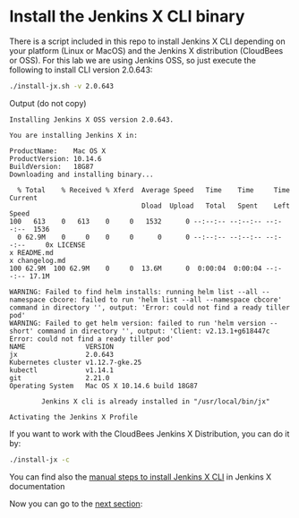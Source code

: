 # Install the Jenkins X CLI binary

There is a script included in this repo to install Jenkins X CLI depending on your platform (Linux or MacOS) and the Jenkins X distribution (CloudBees or OSS). For this lab we are using Jenkins OSS, so just execute the following to install CLI version 2.0.643:

```bash
./install-jx.sh -v 2.0.643
```

Output (do not copy)

```
Installing Jenkins X OSS version 2.0.643.

You are installing Jenkins X in: 

ProductName:    Mac OS X
ProductVersion: 10.14.6
BuildVersion:   18G87
Downloading and installing binary...

  % Total    % Received % Xferd  Average Speed   Time    Time     Time  Current
                                 Dload  Upload   Total   Spent    Left  Speed
100   613    0   613    0     0   1532      0 --:--:-- --:--:-- --:--:--  1536
  0 62.9M    0     0    0     0      0      0 --:--:-- --:--:-- --:--:--     0x LICENSE
x README.md
x changelog.md
100 62.9M  100 62.9M    0     0  13.6M      0  0:00:04  0:00:04 --:--:-- 17.1M

WARNING: Failed to find helm installs: running helm list --all --namespace cbcore: failed to run 'helm list --all --namespace cbcore' command in directory '', output: 'Error: could not find a ready tiller pod'
WARNING: Failed to get helm version: failed to run 'helm version --short' command in directory '', output: 'Client: v2.13.1+g618447c
Error: could not find a ready tiller pod'
NAME               VERSION
jx                 2.0.643
Kubernetes cluster v1.12.7-gke.25
kubectl            v1.14.1
git                2.21.0
Operating System   Mac OS X 10.14.6 build 18G87

        Jenkins X cli is already installed in "/usr/local/bin/jx"

Activating the Jenkins X Profile
```

If you want to work with the CloudBees Jenkins X Distribution, you can do it by:

```bash
./install-jx -c
```

You can find also the [manual steps to install Jenkins X CLI](https://jenkins-x.io/getting-started/install/) in Jenkins X documentation

Now you can go to the [next section](./labs/JXCreateCluster.md):

<!-- [![Setup your environment](https://gstatic.com/cloudssh/images/open-btn.png)](https://console.cloud.google.com/cloudshell/open?git_repo=https://github.com/dcanadillas/jenkins-x-lab&tutorial=labs/JXInstall.md) -->